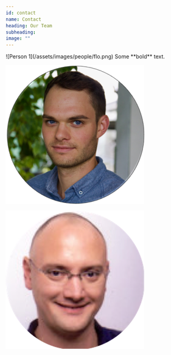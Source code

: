 ```yaml
---
id: contact
name: Contact
heading: Our Team
subheading: 
image: ""
---
```


<div>
  ![Person 1](/assets/images/people/flo.png)
  Some **bold** text.
</div>

![Person 2](/assets/images/people/chris.png)

![Person 3](/assets/images/people/thilo_new.png)

